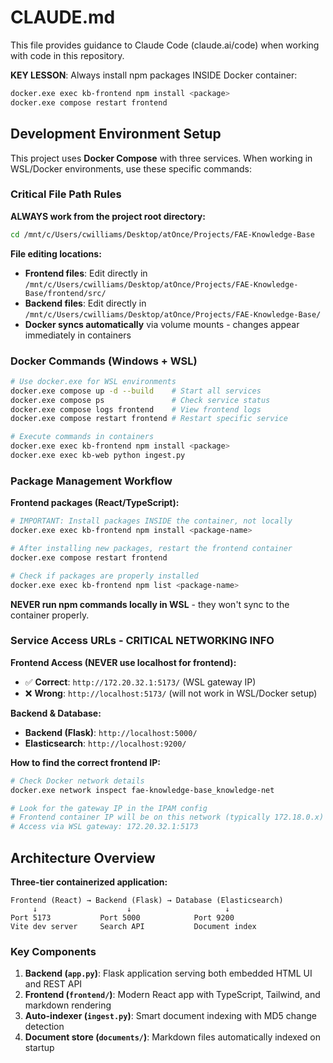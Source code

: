 # CLAUDE.md

This file provides guidance to Claude Code (claude.ai/code) when working with code in this repository.


**KEY LESSON**: Always install npm packages INSIDE Docker container:
```bash
docker.exe exec kb-frontend npm install <package>
docker.exe compose restart frontend
```

## Development Environment Setup

This project uses **Docker Compose** with three services. When working in WSL/Docker environments, use these specific commands:

### Critical File Path Rules

**ALWAYS work from the project root directory:**
```bash
cd /mnt/c/Users/cwilliams/Desktop/atOnce/Projects/FAE-Knowledge-Base
```

**File editing locations:**
- **Frontend files**: Edit directly in `/mnt/c/Users/cwilliams/Desktop/atOnce/Projects/FAE-Knowledge-Base/frontend/src/`
- **Backend files**: Edit directly in `/mnt/c/Users/cwilliams/Desktop/atOnce/Projects/FAE-Knowledge-Base/`
- **Docker syncs automatically** via volume mounts - changes appear immediately in containers

### Docker Commands (Windows + WSL)
```bash
# Use docker.exe for WSL environments
docker.exe compose up -d --build    # Start all services
docker.exe compose ps               # Check service status
docker.exe compose logs frontend    # View frontend logs
docker.exe compose restart frontend # Restart specific service

# Execute commands in containers
docker.exe exec kb-frontend npm install <package>
docker.exe exec kb-web python ingest.py
```

### Package Management Workflow

**Frontend packages (React/TypeScript):**
```bash
# IMPORTANT: Install packages INSIDE the container, not locally
docker.exe exec kb-frontend npm install <package-name>

# After installing new packages, restart the frontend container
docker.exe compose restart frontend

# Check if packages are properly installed
docker.exe exec kb-frontend npm list <package-name>
```

**NEVER run npm commands locally in WSL** - they won't sync to the container properly.

### Service Access URLs - CRITICAL NETWORKING INFO

**Frontend Access (NEVER use localhost for frontend):**
- ✅ **Correct**: `http://172.20.32.1:5173/` (WSL gateway IP)
- ❌ **Wrong**: `http://localhost:5173/` (will not work in WSL/Docker setup)

**Backend & Database:**
- **Backend (Flask)**: `http://localhost:5000/`
- **Elasticsearch**: `http://localhost:9200/`

**How to find the correct frontend IP:**
```bash
# Check Docker network details
docker.exe network inspect fae-knowledge-base_knowledge-net

# Look for the gateway IP in the IPAM config
# Frontend container IP will be on this network (typically 172.18.0.x)
# Access via WSL gateway: 172.20.32.1:5173
```

## Architecture Overview

**Three-tier containerized application:**

```
Frontend (React) → Backend (Flask) → Database (Elasticsearch)
     ↓                    ↓                     ↓
Port 5173           Port 5000            Port 9200
Vite dev server     Search API           Document index
```

### Key Components

1. **Backend (`app.py`)**: Flask application serving both embedded HTML UI and REST API
2. **Frontend (`frontend/`)**: Modern React app with TypeScript, Tailwind, and markdown rendering
3. **Auto-indexer (`ingest.py`)**: Smart document indexing with MD5 change detection
4. **Document store (`documents/`)**: Markdown files automatically indexed on startup

